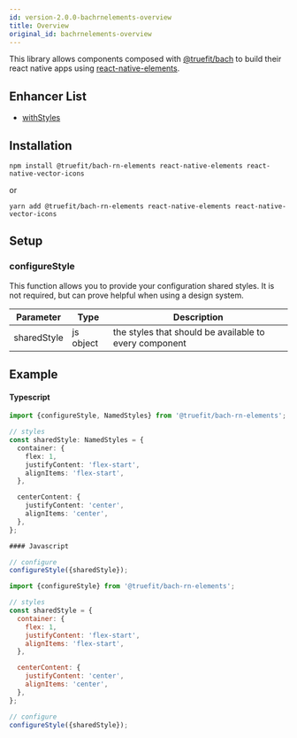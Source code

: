 ```yaml
---
id: version-2.0.0-bachrnelements-overview
title: Overview
original_id: bachrnelements-overview
---
```


This library allows components composed with [@truefit/bach](https://github.com/truefit/bach) to build their react native apps using [react-native-elements](https://react-native-training.github.io/react-native-elements/).

## Enhancer List

- [withStyles](/docs/bachrnelements-withstyles)

## Installation

```
npm install @truefit/bach-rn-elements react-native-elements react-native-vector-icons
```

or

```
yarn add @truefit/bach-rn-elements react-native-elements react-native-vector-icons
```

## Setup

### configureStyle

This function allows you to provide your configuration shared styles. It is not required, but can prove helpful when using a design system.

| Parameter   | Type      | Description                                            |
| ----------- | --------- | ------------------------------------------------------ |
| sharedStyle | js object | the styles that should be available to every component |

## Example

#### Typescript

```Typescript
import {configureStyle, NamedStyles} from '@truefit/bach-rn-elements';

// styles
const sharedStyle: NamedStyles = {
  container: {
    flex: 1,
    justifyContent: 'flex-start',
    alignItems: 'flex-start',
  },

  centerContent: {
    justifyContent: 'center',
    alignItems: 'center',
  },
};

#### Javascript

// configure
configureStyle({sharedStyle});
```

```Javascript
import {configureStyle} from '@truefit/bach-rn-elements';

// styles
const sharedStyle = {
  container: {
    flex: 1,
    justifyContent: 'flex-start',
    alignItems: 'flex-start',
  },

  centerContent: {
    justifyContent: 'center',
    alignItems: 'center',
  },
};

// configure
configureStyle({sharedStyle});
```
